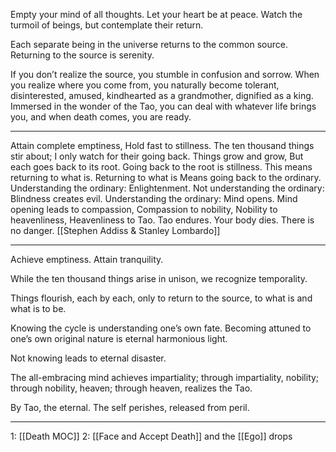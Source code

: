 Empty your mind of all thoughts.
Let your heart be at peace.
Watch the turmoil of beings,
but contemplate their return.

Each separate being in the universe
returns to the common source.
Returning to the source is serenity.

If you don’t realize the source,
you stumble in confusion and sorrow.
When you realize where you come from,
you naturally become tolerant,
disinterested, amused,
kindhearted as a grandmother,
dignified as a king.
Immersed in the wonder of the Tao,
you can deal with whatever life brings you,
and when death comes, you are ready.

-------------------

Attain complete emptiness, Hold fast to stillness.
The ten thousand things stir about; I only watch for their going back. Things grow and grow, But each goes back to its root.
Going back to the root is stillness. This means returning to what is. Returning to what is Means going back to the ordinary.
Understanding the ordinary: Enlightenment. Not understanding the ordinary: Blindness creates evil. Understanding the ordinary: Mind opens. Mind opening leads to compassion, Compassion to nobility, Nobility to heavenliness, Heavenliness to Tao.
Tao endures. Your body dies. There is no danger. [[Stephen Addiss & Stanley Lombardo]]

-------------------

Achieve emptiness.
Attain tranquility.

While the ten thousand things
arise in unison,
we recognize temporality.

Things flourish, each by each,
only to return to the source,
to what is and what is to be.

Knowing the cycle is understanding one’s own fate.
Becoming attuned to one’s own original nature
is eternal harmonious light.

Not knowing
leads to eternal disaster.

The all-embracing mind
achieves impartiality;
through impartiality, nobility;
through nobility, heaven;
through heaven, realizes the Tao.

By Tao, the eternal.
The self perishes,
released from peril.

-------------------

1: [[Death MOC]]
2: [[Face and Accept Death]] and the [[Ego]] drops